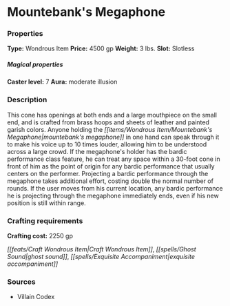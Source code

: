 ﻿---
Title: "Mountebank's Megaphone"
Type: "Wondrous Item"
Price: "4500 gp"
Weight: "3 lbs."
Slot: "Slotless"
Caster level: "7"
Aura: "moderate illusion"
Description: |
  "This cone has openings at both ends and a large mouthpiece on the small end, and is crafted from brass hoops and sheets of leather and painted garish colors. Anyone holding the _mountebank's megaphone_ in one hand can speak through it to make his voice up to 10 times louder, allowing him to be understood across a large crowd. If the megaphone's holder has the bardic performance class feature, he can treat any space within a 30-foot cone in front of him as the point of origin for any bardic performance that usually centers on the performer. Projecting a bardic performance through the megaphone takes additional effort, costing double the normal number of rounds. If the user moves from his current location, any bardic performance he is projecting through the megaphone immediately ends, even if his new position is still within range."
Crafting cost: "2250 gp"
Sources: "['Villain Codex']"
---

# Mountebank's Megaphone

### Properties

**Type:** Wondrous Item **Price:** 4500 gp **Weight:** 3 lbs. **Slot:** Slotless

##### Magical properties

**Caster level:** 7 **Aura:** moderate illusion

### Description

This cone has openings at both ends and a large mouthpiece on the small end, and is crafted from brass hoops and sheets of leather and painted garish colors. Anyone holding the _[[items/Wondrous Item/Mountebank's Megaphone|mountebank's megaphone]]_ in one hand can speak through it to make his voice up to 10 times louder, allowing him to be understood across a large crowd. If the megaphone's holder has the bardic performance class feature, he can treat any space within a 30-foot cone in front of him as the point of origin for any bardic performance that usually centers on the performer. Projecting a bardic performance through the megaphone takes additional effort, costing double the normal number of rounds. If the user moves from his current location, any bardic performance he is projecting through the megaphone immediately ends, even if his new position is still within range.

### Crafting requirements

**Crafting cost:** 2250 gp

_[[feats/Craft Wondrous Item|Craft Wondrous Item]]_, _[[spells/Ghost Sound|ghost sound]]_, _[[spells/Exquisite Accompaniment|exquisite accompaniment]]_

### Sources

* Villain Codex